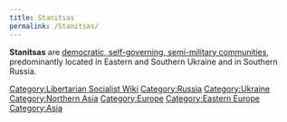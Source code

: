```yaml
---
title: Stanitsas
permalink: /Stanitsas/
---
```


**Stanitsas** are [democratic, self-governing, semi-military
communities](List_of_Libertarian_Socialist_Societies "wikilink"),
predominantly located in Eastern and Southern Ukraine and in Southern
Russia.

[Category:Libertarian Socialist
Wiki](Category:Libertarian_Socialist_Wiki "wikilink")
[Category:Russia](Category:Russia "wikilink")
[Category:Ukraine](Category:Ukraine "wikilink") [Category:Northern
Asia](Category:Northern_Asia "wikilink")
[Category:Europe](Category:Europe "wikilink") [Category:Eastern
Europe](Category:Eastern_Europe "wikilink")
[Category:Asia](Category:Asia "wikilink")
